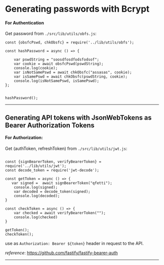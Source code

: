 # Generating passwords with Bcrypt 

#### For Authentication

Get password from `./src/lib/utils/obfs.js`:

```
const {obsfcPswd, chkObsfc} = require('../lib/utils/obfs');

const hashPassword = async () => {

    var pswdString = "soosdfosdfodsfodsof";
    var cookie = await obsfcPswd(pswdString);
    console.log(cookie);
    var isNotSamePswd = await chkObsfc("assasas", cookie);
    var isSamePswd = await chkObsfc(pswdString, cookie);
    console.log(isNotSamePswd, isSamePswd);
};


hashPassword();
```

---

## Generating API tokens with JsonWebTokens as Bearer Authorization Tokens

#### For Authorization: 

Get (authToken, refreshToken) from `./src/lib/utils/jwt.js`:

```

const {signBearerToken, verifyBearerToken} = require('../lib/utils/jwt');
const decode_token = require('jwt-decode');

const getToken = async () => {
   var signed =  await signBearerToken("qfetti");
    console.log(signed);
    var decoded = decode_token(signed);
    console.log(decoded);
}

const checkToken = async () => {
    var checked = await verifyBearerToken("");
    console.log(checked)
}

getToken();
checkToken();
```

use as `Authorization: Bearer ${token}` header in request to the API.

_reference_: https://github.com/fastify/fastify-bearer-auth


---
